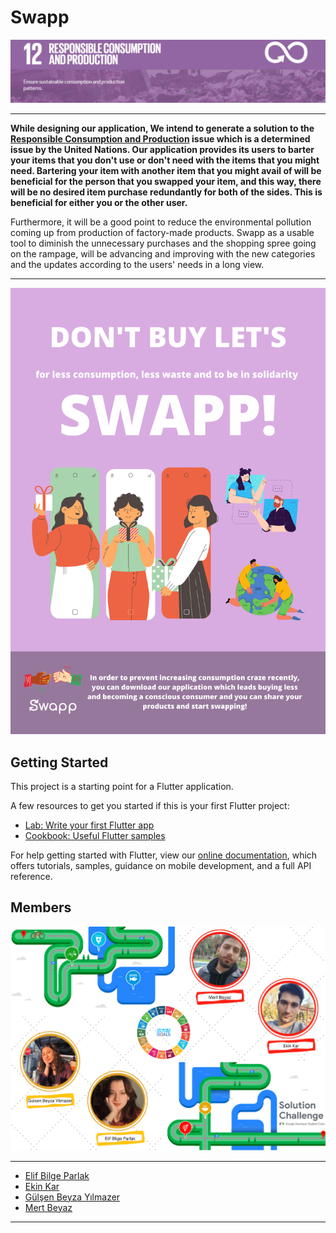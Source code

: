 # Swapp
<div id="hidden-in-page">
    <p align="center">
        <img src="https://github.com/elifbilgep/Swapp/blob/master/assets/git%20images/aa.png" alt="">
    </p>
</div>
<hr>

**While designing our application, We intend to generate a solution to the <a href="https://developers.google.com/community/dsc-solution-challenge/UN-goals">Responsible Consumption and Production</a> issue which is a determined issue by the United Nations. Our application provides its users to barter your items that you don't use or don't need with the items that you might need. Bartering your item with another item that you might avail of will be beneficial for the person that you swapped your item, and this way, there will be no desired item purchase redundantly for both of the sides. This is beneficial for either you or the other user.**

 Furthermore, it will be a good point to reduce the environmental pollution coming up from production of factory-made products. Swapp as a usable tool to diminish the unnecessary purchases and the shopping spree going on the rampage, will be advancing and improving with the new categories and the updates according to the users' needs in a long view.
 
 <hr>
 
 
<p align="center">
        <img src="https://github.com/elifbilgep/Swapp/blob/master/assets/git%20images/Swapp_2.png" alt="">
</p>

## Getting Started
This project is a starting point for a Flutter application.

A few resources to get you started if this is your first Flutter project:

- [Lab: Write your first Flutter app](https://flutter.dev/docs/get-started/codelab)
- [Cookbook: Useful Flutter samples](https://flutter.dev/docs/cookbook)

For help getting started with Flutter, view our
[online documentation](https://flutter.dev/docs), which offers tutorials,
samples, guidance on mobile development, and a full API reference.

## Members
<p align="center">
        <img src="https://github.com/elifbilgep/Swapp/blob/master/assets/git%20images/fotolu.png" alt="">
</p>

<hr>
<p>
    
- [Elif Bilge Parlak](https://www.linkedin.com/in/elif-bilge-parlak-b35818196)
- [Ekin Kar](https://www.linkedin.com/in/ekin-kar-9028a5194)
- [Gülşen Beyza Yılmazer](https://www.linkedin.com/in/g%C3%BCl%C5%9Fen-beyza-y%C4%B1lmazer-6391551a5)
- [Mert Beyaz](https://www.linkedin.com/in/mert-beyaz-a26096206)

</p>
<hr>

